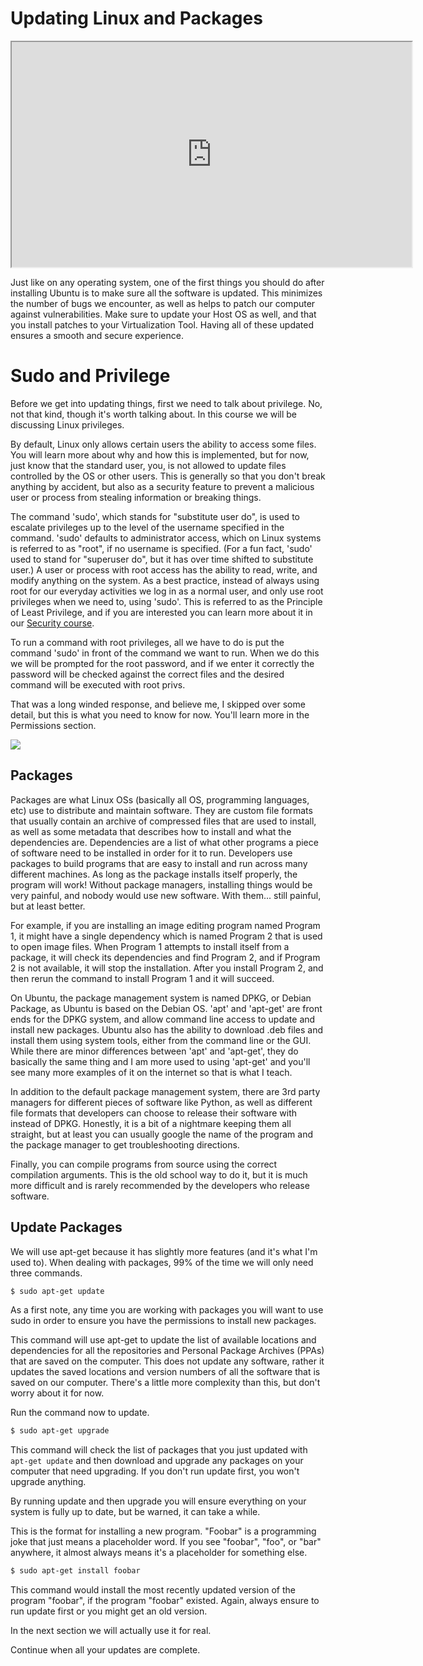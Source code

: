 # Updating Linux and Packages

<iframe allowfullscreen class="fr-draggable" height="360" src="https://www.youtube.com/embed/iPwi-aTnlls?wmode=opaque" width="640"></iframe>

  

Just like on any operating system, one of the first things you should do
after installing Ubuntu is to make sure all the software is updated.
This minimizes the number of bugs we encounter, as well as helps to
patch our computer against vulnerabilities. Make sure to update your
Host OS as well, and that you install patches to your Virtualization
Tool. Having all of these updated ensures a smooth and secure
experience.

# Sudo and Privilege

Before we get into updating things, first we need to talk about
privilege. No, not that kind, though it's worth talking about. In this
course we will be discussing Linux privileges.

By default, Linux only allows certain users the ability to access some
files. You will learn more about why and how this is implemented, but
for now, just know that the standard user, you, is not allowed to update
files controlled by the OS or other users. This is generally so that you
don't break anything by accident, but also as a security feature to
prevent a malicious user or process from stealing information or
breaking things.

The command 'sudo', which stands for "substitute user do", is used to
escalate privileges up to the level of the username specified in the
command. 'sudo' defaults to administrator access, which on Linux systems
is referred to as "root", if no username is specified. (For a fun fact,
'sudo' used to stand for "superuser do", but it has over time shifted to
substitute user.) A user or process with root access has the ability to
read, write, and modify anything on the system. As a best practice,
instead of always using root for our everyday activities we log in as a
normal user, and only use root privileges when we need to, using 'sudo'.
This is referred to as the Principle of Least Privilege, and if you are
interested you can learn more about it in our [Security
course](https://academy.hoppersroppers.org/mod/assign/view.php?id=894).

To run a command with root privileges, all we have to do is put the
command 'sudo' in front of the command we want to run. When we do this
we will be prompted for the root password, and if we enter it correctly
the password will be checked against the correct files and the desired
command will be executed with root privs.

That was a long winded response, and believe me, I skipped over some
detail, but this is what you need to know for now. You'll learn more in
the Permissions section.

<a href="https://xkcd.com/149/" rel="noopener" target="_blank"><img
src="https://files.cdn.thinkific.com/file_uploads/429463/images/48c/227/707/1629593263354.jpg"
class="fr-fic fr-dii"
srcset="https://files.cdn.thinkific.com/file_uploads/429463/images/48c/227/707/1629593263354.jpg?width=1920 1x, https://files.cdn.thinkific.com/file_uploads/429463/images/48c/227/707/1629593263354.jpg?width=1920&amp;dpr=2 2x, https://files.cdn.thinkific.com/file_uploads/429463/images/48c/227/707/1629593263354.jpg?width=1920&amp;dpr=3 3x" /></a>

## Packages

Packages are what Linux OSs (basically all OS, programming languages,
etc) use to distribute and maintain software. They are custom file
formats that usually contain an archive of compressed files that are
used to install, as well as some metadata that describes how to install
and what the dependencies are. Dependencies are a list of what other
programs a piece of software need to be installed in order for it to
run. Developers use packages to build programs that are easy to install
and run across many different machines. As long as the package installs
itself properly, the program will work! Without package managers,
installing things would be very painful, and nobody would use new
software. With them... still painful, but at least better.

For example, if you are installing an image editing program named
Program 1, it might have a single dependency which is named Program 2
that is used to open image files. When Program 1 attempts to install
itself from a package, it will check its dependencies and find Program
2, and if Program 2 is not available, it will stop the installation.
After you install Program 2, and then rerun the command to install
Program 1 and it will succeed.

On Ubuntu, the package management system is named DPKG, or Debian
Package, as Ubuntu is based on the Debian OS. 'apt' and 'apt-get' are
front ends for the DPKG system, and allow command line access to update
and install new packages. Ubuntu also has the ability to download .deb
files and install them using system tools, either from the command line
or the GUI. While there are minor differences between 'apt' and
'apt-get', they do basically the same thing and I am more used to using
'apt-get' and you'll see many more examples of it on the internet so
that is what I teach.

In addition to the default package management system, there are 3rd
party managers for different pieces of software like Python, as well as
different file formats that developers can choose to release their
software with instead of DPKG. Honestly, it is a bit of a nightmare
keeping them all straight, but at least you can usually google the name
of the program and the package manager to get troubleshooting
directions.

Finally, you can compile programs from source using the correct
compilation arguments. This is the old school way to do it, but it is
much more difficult and is rarely recommended by the developers who
release software.

## Update Packages

We will use apt-get because it has slightly more features (and it's what
I'm used to). When dealing with packages, 99% of the time we will only
need three commands.

``` default
$ sudo apt-get update
```

As a first note, any time you are working with packages you will want to
use sudo in order to ensure you have the permissions to install new
packages.

This command will use apt-get to update the list of available locations
and dependencies for all the repositories and Personal Package Archives
(PPAs) that are saved on the computer. This does not update any
software, rather it updates the saved locations and version numbers of
all the software that is saved on our computer. There's a little more
complexity than this, but don't worry about it for now.

Run the command now to update.

``` default
$ sudo apt-get upgrade
```

This command will check the list of packages that you just updated with
`apt-get update` and then download and upgrade any packages on your
computer that need upgrading. If you don't run update first, you won't
upgrade anything.

By running update and then upgrade you will ensure everything on your
system is fully up to date, but be warned, it can take a while.

This is the format for installing a new program. "Foobar" is a
programming joke that just means a placeholder word. If you see
"foobar", "foo", or "bar" anywhere, it almost always means it's a
placeholder for something else.

``` default
$ sudo apt-get install foobar
```

This command would install the most recently updated version of the
program "foobar", if the program "foobar" existed. Again, always ensure
to run update first or you might get an old version.

In the next section we will actually use it for real.

Continue when all your updates are complete.
